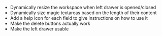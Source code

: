 - Dynamically resize the workspace when left drawer is opened/closed
- Dynamically size magic textareas based on the length of their content
- Add a help icon for each field to give instructions on how to use it
- Make the delete buttons actually work
- Make the left drawer usable